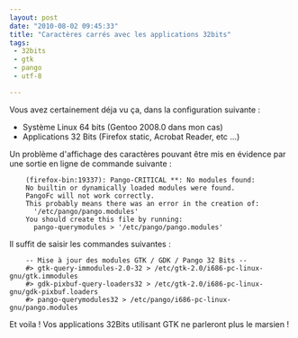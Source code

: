 ```yaml
---
layout: post
date: "2010-08-02 09:45:33"
title: "Caractères carrés avec les applications 32bits"
tags:
 - 32bits
 - gtk
 - pango
 - utf-8

---
```


Vous avez certainement déja vu ça, dans la configuration suivante :
  * Système Linux 64 bits (Gentoo 2008.0 dans mon cas)
  * Applications 32 Bits (Firefox static, Acrobat Reader, etc ...)

Un problème d'affichage des caractères pouvant être mis en évidence par une sortie en ligne de commande suivante :

```
    (firefox-bin:19337): Pango-CRITICAL **: No modules found:
    No builtin or dynamically loaded modules were found.
    PangoFc will not work correctly.
    This probably means there was an error in the creation of:
      '/etc/pango/pango.modules'
    You should create this file by running:
      pango-querymodules > '/etc/pango/pango.modules'
```

Il suffit de saisir les commandes suivantes :

``` 
    -- Mise à jour des modules GTK / GDK / Pango 32 Bits --
    #> gtk-query-immodules-2.0-32 > /etc/gtk-2.0/i686-pc-linux-gnu/gtk.immodules
    #> gdk-pixbuf-query-loaders32 > /etc/gtk-2.0/i686-pc-linux-gnu/gdk-pixbuf.loaders
    #> pango-querymodules32 > /etc/pango/i686-pc-linux-gnu/pango.modules
```

Et voila ! Vos applications 32Bits utilisant GTK ne parleront plus le marsien !

